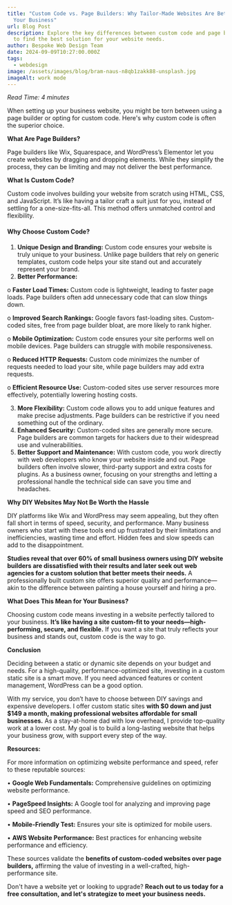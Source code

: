 ```yaml
---
title: "Custom Code vs. Page Builders: Why Tailor-Made Websites Are Better for
  Your Business"
url: Blog Post
description: Explore the key differences between custom code and page builders
  to find the best solution for your website needs.
author: Bespoke Web Design Team
date: 2024-09-09T10:27:00.000Z
tags:
  - webdesign
image: /assets/images/blog/bram-naus-n8qb1zakk88-unsplash.jpg
imageAlt: work mode
---
```

*Read Time: 4 minutes*

When setting up your business website, you might be torn between using a page builder or opting for custom code. Here's why custom code is often the superior choice.

**What Are Page Builders?**

Page builders like Wix, Squarespace, and WordPress’s Elementor let you create websites by dragging and dropping elements. While they simplify the process, they can be limiting and may not deliver the best performance.

**What Is Custom Code?**

Custom code involves building your website from scratch using HTML, CSS, and JavaScript. It’s like having a tailor craft a suit just for you, instead of settling for a one-size-fits-all. This method offers unmatched control and flexibility.

#### **Why Choose Custom Code?**

1. **Unique Design and Branding:** Custom code ensures your website is truly unique to your business. Unlike page builders that rely on generic templates, custom code helps your site stand out and accurately represent your brand.
2. **Better Performance:**

o	**Faster Load Times:** Custom code is lightweight, leading to faster page loads. Page builders often add unnecessary code that can slow things down.

o	**Improved Search Rankings:** Google favors fast-loading sites. Custom-coded sites, free from page builder bloat, are more likely to rank higher.

o	**Mobile Optimization:** Custom code ensures your site performs well on mobile devices. Page builders can struggle with mobile responsiveness.

o	**Reduced HTTP Requests:** Custom code minimizes the number of requests needed to load your site, while page builders may add extra requests.

o	**Efficient Resource Use:** Custom-coded sites use server resources more effectively, potentially lowering hosting costs.

3. **More Flexibility:** Custom code allows you to add unique features and make precise adjustments. Page builders can be restrictive if you need something out of the ordinary.
4. **Enhanced Security:** Custom-coded sites are generally more secure. Page builders are common targets for hackers due to their widespread use and vulnerabilities.
5. **Better Support and Maintenance:** With custom code, you work directly with web developers who know your website inside and out. Page builders often involve slower, third-party support and extra costs for plugins. As a business owner, focusing on your strengths and letting a professional handle the technical side can save you time and headaches.

**Why DIY Websites May Not Be Worth the Hassle**

DIY platforms like Wix and WordPress may seem appealing, but they often fall short in terms of speed, security, and performance. Many business owners who start with these tools end up frustrated by their limitations and inefficiencies, wasting time and effort. Hidden fees and slow speeds can add to the disappointment.

**Studies reveal that over 60% of small business owners using DIY website builders are dissatisfied with their results and later seek out web agencies for a custom solution that better meets their needs.** A professionally built custom site offers superior quality and performance—akin to the difference between painting a house yourself and hiring a pro.

**What Does This Mean for Your Business?**

Choosing custom code means investing in a website perfectly tailored to your business. **It’s like having a site custom-fit to your needs—high-performing, secure, and flexible.** If you want a site that truly reflects your business and stands out, custom code is the way to go.

**Conclusion**

Deciding between a static or dynamic site depends on your budget and needs. For a high-quality, performance-optimized site, investing in a custom static site is a smart move. If you need advanced features or content management, WordPress can be a good option.

With my service, you don’t have to choose between DIY savings and expensive developers. I offer custom static sites **with $0 down and just $149 a month, making professional websites affordable for small businesses.** As a stay-at-home dad with low overhead, I provide top-quality work at a lower cost. My goal is to build a long-lasting website that helps your business grow, with support every step of the way.

**Resources:**

For more information on optimizing website performance and speed, refer to these reputable sources:

•	**Google Web Fundamentals:** Comprehensive guidelines on optimizing website performance.

•	**PageSpeed Insights:** A Google tool for analyzing and improving page speed and SEO performance.

•	**Mobile-Friendly Test:** Ensures your site is optimized for mobile users.

•	**AWS Website Performance:** Best practices for enhancing website performance and efficiency.

These sources validate the **benefits of custom-coded websites over page builders,** affirming the value of investing in a well-crafted, high-performance site. 

Don't have a website yet or looking to upgrade? **Reach out to us today for a free consultation, and let's strategize to meet your business needs.**
